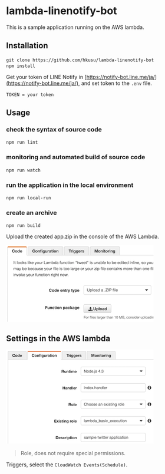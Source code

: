 # lambda-linenotify-bot

This is a sample application running on the AWS lambda.

## Installation

    git clone https://github.com/hkusu/lambda-linenotify-bot
    npm install

Get your token of LINE Notify in [https://notify-bot.line.me/ja/](https://notify-bot.line.me/ja/), and set token to the `.env` file.

    TOKEN = your token

## Usage

### check the syntax of source code

    npm run lint

### monitoring and automated build of source code

    npm run watch

### run the application in the local environment

    npm run local-run

### create an archive

    npm run build

Upload the created app.zip in the console of the AWS Lambda.

![screen shot](./screenshot1.png)

## Settings in the AWS lambda

![screen shot](./screenshot2.png)

> Role, does not require special permissions.

Triggers, select the `CloudWatch Events(Schedule)`.

